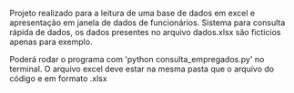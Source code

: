 Projeto realizado para a leitura de uma base de dados em excel e apresentação em janela de dados de funcionários.
Sistema para consulta rápida de dados, os dados presentes no arquivo dados.xlsx são ficticios apenas para exemplo.

Poderá rodar o programa com 'python consulta_empregados.py' no terminal.
O arquivo excel deve estar na mesma pasta que o arquivo do código e em formato .xlsx
